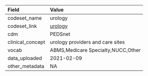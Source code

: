 |Field            |Value                              |
|:----------------|:----------------------------------|
|codeset_name     |urology                            |
|codeset_link     |[urology](https://github.com/PEDSnet/Variable-Dictionary/blob/main/visit/urology.csv)|
|cdm              |PEDSnet                            |
|clinical_concept |urology providers and care sites   |
|vocab            |ABMS,Medicare Specialty,NUCC,Other |
|data_uploaded    |2021-02-09                         |
|other_metadata   |NA                                 |
